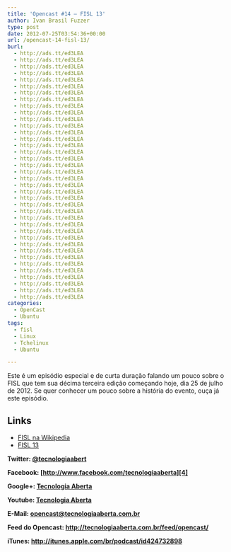 ```yaml
---
title: 'Opencast #14 – FISL 13'
author: Ivan Brasil Fuzzer
type: post
date: 2012-07-25T03:54:36+00:00
url: /opencast-14-fisl-13/
burl:
  - http://ads.tt/ed3LEA
  - http://ads.tt/ed3LEA
  - http://ads.tt/ed3LEA
  - http://ads.tt/ed3LEA
  - http://ads.tt/ed3LEA
  - http://ads.tt/ed3LEA
  - http://ads.tt/ed3LEA
  - http://ads.tt/ed3LEA
  - http://ads.tt/ed3LEA
  - http://ads.tt/ed3LEA
  - http://ads.tt/ed3LEA
  - http://ads.tt/ed3LEA
  - http://ads.tt/ed3LEA
  - http://ads.tt/ed3LEA
  - http://ads.tt/ed3LEA
  - http://ads.tt/ed3LEA
  - http://ads.tt/ed3LEA
  - http://ads.tt/ed3LEA
  - http://ads.tt/ed3LEA
  - http://ads.tt/ed3LEA
  - http://ads.tt/ed3LEA
  - http://ads.tt/ed3LEA
  - http://ads.tt/ed3LEA
  - http://ads.tt/ed3LEA
  - http://ads.tt/ed3LEA
  - http://ads.tt/ed3LEA
  - http://ads.tt/ed3LEA
  - http://ads.tt/ed3LEA
  - http://ads.tt/ed3LEA
  - http://ads.tt/ed3LEA
  - http://ads.tt/ed3LEA
  - http://ads.tt/ed3LEA
  - http://ads.tt/ed3LEA
  - http://ads.tt/ed3LEA
  - http://ads.tt/ed3LEA
  - http://ads.tt/ed3LEA
  - http://ads.tt/ed3LEA
  - http://ads.tt/ed3LEA
categories:
  - OpenCast
  - Ubuntu
tags:
  - fisl
  - Linux
  - Tchelinux
  - Ubuntu

---
```

Este é um episódio especial e de curta duração falando um pouco sobre o FISL que tem sua décima terceira edição começando hoje, dia 25 de julho de 2012. Se quer conhecer um pouco sobre a história do evento, ouça já este episódio.

## Links

  * [FISL na Wikipedia][1]
  * [FISL 13][2]

**Twitter: [@tecnologiaabert][3]**

**Facebook: [http://www.facebook.com/tecnologiaaberta][4]**

**Google+: [Tecnologia Aberta][5]**

**Youtube: [Tecnologia Aberta][6]**

**E-Mail: <opencast@tecnologiaaberta.com.br>**

**Feed do Opencast: <http://tecnologiaaberta.com.br/feed/opencast/>**

**iTunes: <a href="http://itunes.apple.com/br/podcast/id424732898" target="_blank" rel="nofollow">http://itunes.apple.com/br/podcast/id424732898</a>**

&nbsp;

 [1]: http://pt.wikipedia.org/wiki/Fisl
 [2]: http://softwarelivre.org/fisl13
 [3]: http://twitter.com/tecnologiaabert
 [4]: https://www.facebook.com/tecnologiaaberta
 [5]: https://plus.google.com/u/0/b/114491525240353631044/114491525240353631044/about
 [6]: http://youtube.com/tecnologiaaberta